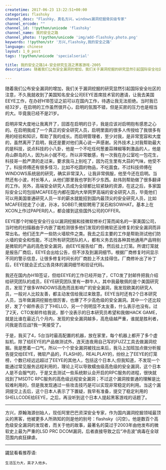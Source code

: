 ```yaml
---
createtime: 2017-06-23 13:22:51+00:00
categories: flashsky
channel_desc: "Flashky，真名方兴，windows漏洞挖掘骨灰级专家"
channel_ercode: ""
channel_id: !!python/unicode 'flashsky'
channel_name: 我的安全之路
channel_photo: !!python/unicode 'img/add-flashsky.photo.png'
keywords: !!python/str '方兴,flashsky,我的安全之路'
language: chinese
layout: 1_0_post
tags: !!python/unicode 'specialserial'

title: 我的安全之路14-安全研究生涯之黑客游戏-2005
description: 随着我们公布安全漏洞的增加，我们关于漏洞挖掘的研究显然引起国际安全社区的注意，不久我就收到了美国知名安全公司EEYE首席技术官的邀请，让我去美国EEYE工作，在办好H1B签证之前可以在国内工作

---
```


随着我们公布安全漏洞的增加，我们关于漏洞挖掘的研究显然引起国际安全社区的注意，不久我就收到了美国知名安全公司EEYE首席技术官的邀请，让我去美国EEYE工作，在办好H1B签证之前可以在国内工作，待遇让我无法拒绝。当时我已经32岁，在启明的工作虽然很开心，启明的氛围不错，但是买房的压力也是相当的大。毕竟我已经不是21岁。

启明非常大度地让我离开了，回首在启明的日子，我是应该对启明抱有感恩之心的。在启明我成了一个真正的安全研究人员，启明里面的很多人传授给了我很多有用的经验和知识，帮助了我的成长。而启明管理者，至少对我，是非常宽容和大度的，虽然离开了启明，我还是要对他们真心说一声感谢。另外技术上对我帮助最大的是科技，说点科技的小八卦，他是一个不吃任何葱姜蒜辣椒等刺激品的人，他是舟山群岛的人，因为从小就不吃，所以非常敏感，有一次我在办公室吃一包花生，科技哥一脸严肃的走过来，要求我马上别吃了，因为花生里有大蒜的气味，他受不了。科技师傅还有很多怪习，比如不吃圆的物品，不吃面食。不过科技师傅在WINDOWS系统层的研究，确实非常深入，让我非常佩服，他至今还在启明。当然还有小波，村长等人，从他们那里我也学到不少东西。赵伟则帮助做了很多翻译的工作。另外，高端安全研究人员成为全球都比较紧缺的资源，在这之后，多家国际安全公司包括MCAFEE在内都在国内大举网罗高端的安全研究人员，毕竟他们可以用美国普通研究人员一半的薪水就能招到国内最顶尖的安全研究人员，比如MCAFEE挖走了小波，孙冰，SOBEIT;微软聘用了吴石和SOWHAT。基本上在XCON上作过PAPER的人，都会接到这些国外公司的OFFER。

EEYE那个时候在安全行业以漏洞挖掘和挂微软修补灯笼而闻名的一家美国公司，当时他的扫描器由于内嵌了能检测很多他们发现的但微软还没修复的安全漏洞而非常出名。他们还生产一些防火墙软件之类。我去之后主要的工作是帮助测试他们防火墙的安全和性能，不过所有研究团队的人，都有义务去找各种其他通用产品特别是微软的产品的高危安全漏洞，由EEYE报告给厂商，然后挂上灯笼。所谓灯笼就是报告厂商后，EEYE会出给公告，但不涉及到漏洞细节。根据厂商修复时间显示不同的警示信息，让很多修复时间长的厂商脸上不太挂得住。厂商修补出了补丁后，EEYE就会正式公告具体的漏洞细节和验证代码。

我还在国内办H1B签证，但给EEYE的工作已经开始了，CTO发了封邮件把我介绍给研究团队的成员，EEYE研究团队里有一群牛人，其中我最敬佩的是个美国研究员，发现了很多WINDOWS高危而且影响广的安全漏洞，我发现欧美的研究人员，一般对人比较友善，都主动发信给我过来致意。EEYE当时还有2个日本研究人员，当年做漏洞挖掘也很厉害，也爆了不少高危级的安全漏洞。其中一个还比较好，发了个邮件表示了下HELLO，另一个则明显不太友善，什么表示也没有。过了2天，CTO发邮件给我说，那个没表示的日本研究员希望和我做HACK GAME，就是比谁在最近几个月内，发现的安全漏洞越多，高危级越严重，谁就是胜利者，问我是否应战?我一笑接受了。

于是，我买了4，5台当时最高配置的机器，放在家里，每个机器上都开了多个虚拟机，除了给EEYE的产品做测试外，连天连夜用自己写的FUZZ工具去做漏洞挖掘。我是憋着一口气，所以一个个安全漏洞被找出来后，我马上加班加点做分析报告提交给EEYE，微软产品的，FLASH的，REALPLAY的，纷纷上了EEYE的灯笼榜，个数已经远远超过了EEYE的其他人，包括这个日本人;但我知道，不发现一个能通过常见服务远程利用的，理论上可以导致蠕虫级高危级的安全漏洞，这个日本人是不会服气的，于是又去测试一些系统默认会开启的RPC服务的进程，很快就找到了MSDTC RPC服务的高危级远程安全漏洞；不过这个漏洞按普通的理解是比较难利用的，但是我发现通过一些攻击技巧是可以实现非常稳定的利用。当这个漏洞提交上去后，这个日本人表示了下置疑，我早有准备，提交了稳定利用的SHELLCODE给EEYE，之后，再没听到这个日本人提起黑客游戏的话题了。 

----

方兴，原翰海源创始人，现任阿里巴巴资深安全专家，作为国内漏洞挖掘领域最顶尖的黑客，他被更多人所熟知的则是他的别号：flashsky（闪空）。他是数百个高危级安全漏洞的发现者，而关于他的故事，最著名的莫过于2003年由他发布的微软史上最为严重的LSD PRC DCOM漏洞，后者直接导致之后“冲击波”病毒在全球范围内疯狂肆虐。

----

鼹鼠看看推荐语:

	生活压力大，英才入他乡。
